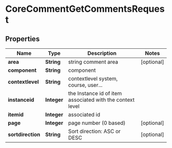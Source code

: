 

# CoreCommentGetCommentsRequest


## Properties

| Name | Type | Description | Notes |
|------------ | ------------- | ------------- | -------------|
|**area** | **String** | string comment area |  [optional] |
|**component** | **String** | component |  |
|**contextlevel** | **String** | contextlevel system, course, user... |  |
|**instanceid** | **Integer** | the Instance id of item associated with the context level |  |
|**itemid** | **Integer** | associated id |  |
|**page** | **Integer** | page number (0 based) |  [optional] |
|**sortdirection** | **String** | Sort direction: ASC or DESC |  [optional] |



